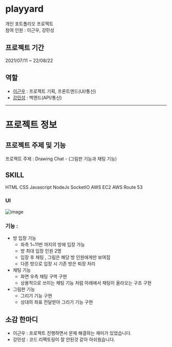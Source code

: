 # playyard
개인 포트폴리오 프로젝트  
참여 인원 : 이근우, 강민성  
  
## 프로젝트 기간
2021/07/11 ~ 22/08/22
  
## 역할   
  - [이근우](https://github.com/riulwoo) : 프로젝트 기획, 프론트엔드(UI/통신)
  - [강민성](https://github.com/riulwoo) : 백엔드(API/통신)      
* * *
# 프로젝트 정보   
## 프로젝트 주제 및 기능
프로젝트 주제 : Drawing Chat - (그림판 기능과 채팅 기능)   

## SKILL
HTML CSS Javascript NodeJs SocketIO AWS EC2 AWS Route 53   

### UI
![image](https://user-images.githubusercontent.com/67493361/185856151-fe536189-e69e-4481-9723-1bf5948064b6.png)

### 기능 : 
  - 방 입장 기능   
    + 좌측 1~11번 까지의 방에 입장 가능  
    + 방 최대 입장 인원 2명   
    + 입장 후 채팅  , 그림은 해당 방 인원에게만 보여짐   
    + 다른 방으로 입장 시 기존 방은 퇴장 처리   
  - 채팅 기능   
    + 화면 우측 채팅 구역 구현   
    + 상용적으로 쓰이는 채팅 기능 처럼 아래에서 채팅이 올라오는 구조 구현   
  - 그림판 기능   
    + 그리기 기능 구현
    + 상대의 좌표 전달받아 그리기 기능 구현   
      
  
## 소감 한마디
  - 이근우 : 프로젝트 진행하면서 문제 해결하는 재미가 있었습니다.
  - 강민성 : 코드 리팩토링이 잘 안된것 같아 아쉬웠습니다.
